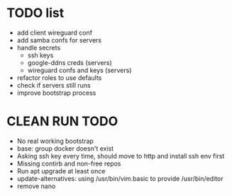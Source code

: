 # TODO list
- add client wireguard conf
- add samba confs for servers
- handle secrets
  - ssh keys
  - google-ddns creds (servers)
  - wireguard confs and keys (servers)
- refactor roles to use defaults
- check if servers still runs
- improve bootstrap process


# CLEAN RUN TODO
- No real working bootstrap
- base: group docker doesn't exist
- Asking ssh key every time, should move to http and install ssh env first
- Missing contirb and non-free repos
- Run apt upgrade at least once
- update-alternatives: using /usr/bin/vim.basic to provide /usr/bin/editor
- remove nano
